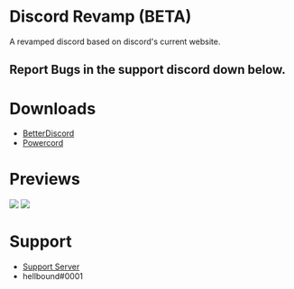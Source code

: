 # Discord Revamp (BETA)
A revamped discord based on discord's current website.

## Report Bugs in the support discord down below.

# Downloads
- [BetterDiscord](https://betterdiscord.net/ghdl?id=3316)
- [Powercord](https://github.com/hellbound1337/discord-revamp/blob/master/Discord%20Revamp.zip?raw=true)

# Previews
<img src="https://i.imgur.com/mVq1Gvv.png"/>
<img src="https://i.imgur.com/Ov9jNUF.png"/>

# Support 
- [Support Server](https://discord.gg/pCc7q4Z)
- hellbound#0001 

